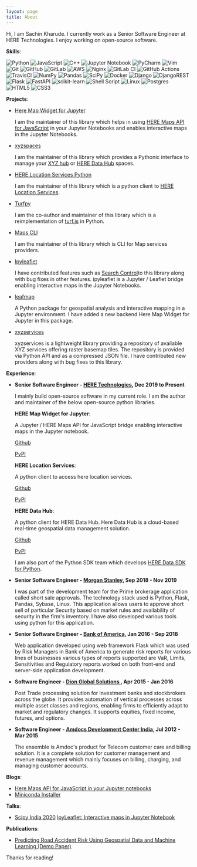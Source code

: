 ```yaml
---
layout: page
title: About
---
```


<p class="message">
  Hi, I am Sachin Kharude. I currently work as a Senior Software Engineer at HERE Technologies. I enjoy working on open-source software. 
</p>

**Skills**:

![Python](https://img.shields.io/badge/python-3670A0?style=for-the-badge&logo=python&logoColor=ffdd54) 
![JavaScript](https://img.shields.io/badge/javascript-%23323330.svg?style=for-the-badge&logo=javascript&logoColor=%23F7DF1E)
![C++](https://img.shields.io/badge/c++-%2300599C.svg?style=for-the-badge&logo=c%2B%2B&logoColor=white)
![Jupyter Notebook](https://img.shields.io/badge/jupyter-%23FA0F00.svg?style=for-the-badge&logo=jupyter&logoColor=white)
![PyCharm](https://img.shields.io/badge/pycharm-143?style=for-the-badge&logo=pycharm&logoColor=black&color=black&labelColor=green)
![Vim](https://img.shields.io/badge/VIM-%2311AB00.svg?style=for-the-badge&logo=vim&logoColor=white)
![Git](https://img.shields.io/badge/git-%23F05033.svg?style=for-the-badge&logo=git&logoColor=white)
![GitHub](https://img.shields.io/badge/github-%23121011.svg?style=for-the-badge&logo=github&logoColor=white)
![GitLab](https://img.shields.io/badge/gitlab-%23181717.svg?style=for-the-badge&logo=gitlab&logoColor=white)
![AWS](https://img.shields.io/badge/AWS-%23FF9900.svg?style=for-the-badge&logo=amazon-aws&logoColor=white)
![Nginx](https://img.shields.io/badge/nginx-%23009639.svg?style=for-the-badge&logo=nginx&logoColor=white)
![GitLab CI](https://img.shields.io/badge/GitLabCI-%23181717.svg?style=for-the-badge&logo=gitlab&logoColor=white)
![GitHub Actions](https://img.shields.io/badge/githubactions-%232671E5.svg?style=for-the-badge&logo=githubactions&logoColor=white)
![TravisCI](https://img.shields.io/badge/travisci-%232B2F33.svg?style=for-the-badge&logo=travis&logoColor=white)
![NumPy](https://img.shields.io/badge/numpy-%23013243.svg?style=for-the-badge&logo=numpy&logoColor=white)
![Pandas](https://img.shields.io/badge/pandas-%23150458.svg?style=for-the-badge&logo=pandas&logoColor=white)
![SciPy](https://img.shields.io/badge/SciPy-%230C55A5.svg?style=for-the-badge&logo=scipy&logoColor=%white)
![Docker](https://img.shields.io/badge/docker-%230db7ed.svg?style=for-the-badge&logo=docker&logoColor=white)
![Django](https://img.shields.io/badge/django-%23092E20.svg?style=for-the-badge&logo=django&logoColor=white)
![DjangoREST](https://img.shields.io/badge/DJANGO-REST-ff1709?style=for-the-badge&logo=django&logoColor=white&color=ff1709&labelColor=gray)
![Flask](https://img.shields.io/badge/flask-%23000.svg?style=for-the-badge&logo=flask&logoColor=white)
![FastAPI](https://img.shields.io/badge/FastAPI-005571?style=for-the-badge&logo=fastapi)
![scikit-learn](https://img.shields.io/badge/scikit--learn-%23F7931E.svg?style=for-the-badge&logo=scikit-learn&logoColor=white)
![Shell Script](https://img.shields.io/badge/shell_script-%23121011.svg?style=for-the-badge&logo=gnu-bash&logoColor=white)
![Linux](https://img.shields.io/badge/Linux-FCC624?style=for-the-badge&logo=linux&logoColor=black)
![Postgres](https://img.shields.io/badge/postgres-%23316192.svg?style=for-the-badge&logo=postgresql&logoColor=white)
![HTML5](https://img.shields.io/badge/html5-%23E34F26.svg?style=for-the-badge&logo=html5&logoColor=white)
![CSS3](https://img.shields.io/badge/css3-%231572B6.svg?style=for-the-badge&logo=css3&logoColor=white)

**Projects**:

- [Here Map Widget for Jupyter](https://github.com/heremaps/here-map-widget-for-jupyter)

  I am the maintainer of this library which helps in using [HERE Maps API for JavaScript](https://developer.here.com/develop/javascript-api) in your Jupyter Notebooks
  and enables interactive maps in the Jupyter Notebooks.


- [xyzspaces](https://github.com/heremaps/xyz-spaces-python)

  I am the maintainer of this library which provides a Pythonic interface to manage your [XYZ hub](https://github.com/heremaps/xyz-hub) or [HERE Data Hub](https://developer.here.com/products/data-hub) spaces.

- [HERE Location Services Python](https://github.com/heremaps/here-location-services-python)

  I am the maintainer of this library which is a python client to [HERE Location Services](https://developer.here.com/documentation#services).

- [Turfpy](https://github.com/omanges/turfpy)

  I am the co-author and maintainer of this library which is a reimplementation of [turf.js](https://turfjs.org/) in Python.

- [Maps CLI](https://github.com/sackh/maps-cli)

  I am the maintainer of this library which is CLI for Map services providers.

- [Ipyleaflet](https://github.com/jupyter-widgets/ipyleaflet)

  I have contributed features such as [Search Control](https://ipyleaflet.readthedocs.io/en/latest/api_reference/search_control.html)to this library along with bug fixes in other features. ipyleaflet is a Jupyter / Leaflet bridge enabling interactive maps in the Jupyter Notebooks.

- [leafmap](https://github.com/giswqs/leafmap)
   
  A Python package for geospatial analysis and interactive mapping in a Jupyter environment. I have added a new backend Here Map Widget for Jupyter in this package.

- [xyzservices](https://github.com/geopandas/xyzservices)

  xyzservices is a lightweight library providing a repository of available XYZ services offering raster basemap tiles. The repository is provided via Python API and as a compressed JSON file. I have contributed new providers along with bug fixes to this library.


**Experience**:

- **Senior Software Engineer - [HERE Technologies](https://www.here.com/), Dec 2019 to Present**

  I mainly build open-source software in my current role. I am the author and maintainer of the below open-source python libraries.

  **HERE Map Widget for Jupyter**:

  A Jupyter / HERE Maps API for JavaScript bridge enabling interactive maps in the Jupyter notebook.

  [Github](https://github.com/heremaps/here-map-widget-for-jupyter)

  [PyPI](https://pypi.org/project/here-map-widget-for-jupyter/)

  **HERE Location Services**:

  A python client to access here location services.

  [Github](https://github.com/heremaps/here-location-services-python)

  [PyPI](https://pypi.org/project/here-location-services/)

  **HERE Data Hub**:

  A python client for HERE Data Hub. Here Data Hub is a cloud-based real-time geospatial data management solution.

  [Github](https://github.com/heremaps/xyz-spaces-python)

  [PyPI](https://pypi.org/project/xyzspaces/)

  I am also part of the Python SDK team which develops [HERE Data SDK for Python](https://developer.here.com/documentation/sdk-python-v2/dev_guide/index.html).

- **Senior Software Engineer - [Morgan Stanley](https://www.morganstanley.com/), Sep 2018 - Nov 2019**

   I was part of the development team for the Prime brokerage application called short sale approvals. The technology stack used is 
   Python, Flask, Pandas, Sybase, Linux. This application allows users to approve short sell of particular Security based on market 
   rules and availability of security in the firm's inventory. I have also developed various tools using python for this application. 
 

- **Senior Software Engineer - [Bank of America](https://www.bankofamerica.com/), Jan 2016 - Sep 2018**

   Web application developed using web framework Flask which was used by Risk Managers in Bank of America to generate risk 
   reports for various lines of businesses various types of reports supported are VaR, Limits, Sensitivities and Regulatory reports 
   worked on both front-end and server-side application development.

- **Software Engineer - [Dion Global Solutions ](https://www.dionglobal.com/), Apr 2015 - Jan 2016**

   Post Trade processing solution for investment banks and stockbrokers across the globe. It provides automation of vertical 
   processes across multiple asset classes and regions, enabling firms to efficiently adapt to market and regulatory changes. It 
   supports equities, fixed income, futures, and options.

- **Software Engineer - [Amdocs Development Center India](https://www.amdocs.com/), Jul 2012 - Mar 2015**

   The ensemble is Amdoc's product for Telecom customer care and billing solution.
   It is a complete solution for customer management and revenue management which mainly focuses on billing, charging, and 
   managing customer accounts.


**Blogs**:

- [Here Maps API for JavaScript in your Jupyter notebooks](https://medium.com/geekculture/here-maps-api-for-javascript-in-your-jupyter-notebooks-6e012440a0d1)
- [Miniconda Installer](https://sachinkharude10.medium.com/miniconda-installer-ec86fbd10241)

**Talks**:

- [Scipy India 2020](https://scipy.in/2020#schedule)
  [IpyLeaflet: Interactive maps in Jupyter Notebook](https://github.com/sackh/scipy-india-2020)

**Publications**:
- [Predicting Road Accident Risk Using Geospatial Data and
Machine Learning (Demo Paper)](https://assets.amazon.science/0a/24/b8916d8c46b58a7a80bd520e87d6/predicting-road-accident-risk-using-geospatial-data-and-machine-learning-demo-paper.pdf)



Thanks for reading!
